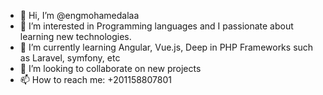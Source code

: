 - 👋 Hi, I’m @engmohamedalaa
- 👀 I’m interested in Programming languages and I passionate about learning new technologies. 
- 🌱 I’m currently learning Angular, Vue.js, Deep in PHP Frameworks such as Laravel, symfony, etc 
- 💞️ I’m looking to collaborate on new projects
- 📫 How to reach me: +201158807801

<!---
engmohamedalaa/engmohamedalaa is a ✨ special ✨ repository because its `README.md` (this file) appears on your GitHub profile.
You can click the Preview link to take a look at your changes.
--->
